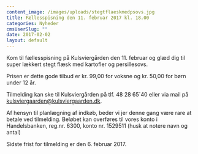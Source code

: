 ```yaml
---
content_image: /images/uploads/stegtflaeskmedpsovs.jpg
title: Fællesspisning den 11. februar 2017 kl. 18.00
categories: Nyheder
cmsUserSlug: ""
date: 2017-02-02 
layout: default
---
```


Kom til fællesspisning på Kulsviergården den 11. februar og glæd dig til super lækkert stegt flæsk med kartofler og persillesovs.

Prisen er dette gode tilbud er kr. 99,00 for voksne og kr. 50,00 for børn under 12 år.

Tilmelding kan ske til Kulsviergården på tlf. 48 28 65´40 eller via mail på kulsviergaarden@kulsviergaarden.dk. 

Af hensyn til planlægning af indkøb, beder vi jer denne gang være rare at betale ved tilmelding. Beløbet kan overføres til vores konto i Handelsbanken, reg.nr. 6300, konto nr. 1529511 (husk at notere navn og antal)

Sidste frist for tilmelding er den 6. februar 2017.